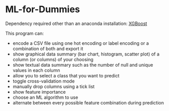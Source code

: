 # ML-for-Dummies

Dependency required other than an anaconda installation: [XGBoost](https://xgboost.readthedocs.io/en/latest/build.html)

This program can:
* encode a CSV file using one hot encoding or label encoding or a combination of both and export it
* show graphical data summary (bar chart, histogram, scatter plot) of a column (or columns) of your choosing
* show textual data summary such as the number of null and unique values in each column
* allow you to select a class that you want to predict
* toggle cross-validation mode
* manually drop columns using a tick list
* show feature importance
* choose an ML algorithm to use
* alternate between every possible feature combination during prediction
